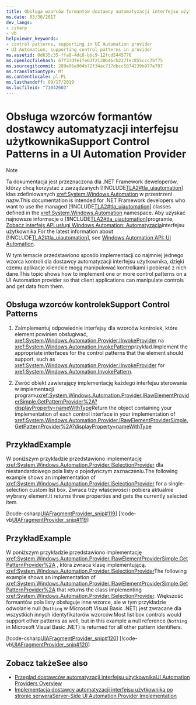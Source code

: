 ```yaml
---
title: Obsługa wzorców formantów dostawcy automatyzacji interfejsu użytkownika
ms.date: 03/30/2017
dev_langs:
- csharp
- vb
helpviewer_keywords:
- control patterns, supporting in UI Automation provider
- UI Automation, supporting control patterns in provider
ms.assetid: 0d635c35-ffa8-4dc8-bbc9-12fcd5445776
ms.openlocfilehash: 67f37dfe1fe63f2130646cb227fec855ccc7bf75
ms.sourcegitcommit: 289e06e904b72f34ac717dbcc5074239b977e707
ms.translationtype: MT
ms.contentlocale: pl-PL
ms.lasthandoff: 09/17/2019
ms.locfileid: "71042603"
---
```

# <a name="support-control-patterns-in-a-ui-automation-provider"></a><span data-ttu-id="6c7f4-102">Obsługa wzorców formantów dostawcy automatyzacji interfejsu użytkownika</span><span class="sxs-lookup"><span data-stu-id="6c7f4-102">Support Control Patterns in a UI Automation Provider</span></span>

> [!NOTE]
> <span data-ttu-id="6c7f4-103">Ta dokumentacja jest przeznaczona dla .NET Framework deweloperów, którzy chcą korzystać z zarządzanych [!INCLUDE[TLA2#tla_uiautomation](../../../includes/tla2sharptla-uiautomation-md.md)] klas zdefiniowanych <xref:System.Windows.Automation> w przestrzeni nazw.</span><span class="sxs-lookup"><span data-stu-id="6c7f4-103">This documentation is intended for .NET Framework developers who want to use the managed [!INCLUDE[TLA2#tla_uiautomation](../../../includes/tla2sharptla-uiautomation-md.md)] classes defined in the <xref:System.Windows.Automation> namespace.</span></span> <span data-ttu-id="6c7f4-104">Aby uzyskać najnowsze informacje o [!INCLUDE[TLA2#tla_uiautomation](../../../includes/tla2sharptla-uiautomation-md.md)]programie, [Zobacz interfejs API usługi Windows Automation: Automatyzacja](https://go.microsoft.com/fwlink/?LinkID=156746)interfejsu użytkownika.</span><span class="sxs-lookup"><span data-stu-id="6c7f4-104">For the latest information about [!INCLUDE[TLA2#tla_uiautomation](../../../includes/tla2sharptla-uiautomation-md.md)], see [Windows Automation API: UI Automation](https://go.microsoft.com/fwlink/?LinkID=156746).</span></span>

<span data-ttu-id="6c7f4-105">W tym temacie przedstawiono sposób implementacji co najmniej jednego wzorca kontroli dla dostawcy automatyzacji interfejsu użytkownika, dzięki czemu aplikacje klienckie mogą manipulować kontrolkami i pobierać z nich dane.</span><span class="sxs-lookup"><span data-stu-id="6c7f4-105">This topic shows how to implement one or more control patterns on a UI Automation provider so that client applications can manipulate controls and get data from them.</span></span>

## <a name="support-control-patterns"></a><span data-ttu-id="6c7f4-106">Obsługa wzorców kontrolek</span><span class="sxs-lookup"><span data-stu-id="6c7f4-106">Support Control Patterns</span></span>

1. <span data-ttu-id="6c7f4-107">Zaimplementuj odpowiednie interfejsy dla wzorców kontrolek, które element powinien obsługiwać, <xref:System.Windows.Automation.Provider.IInvokeProvider> na <xref:System.Windows.Automation.InvokePattern>przykład.</span><span class="sxs-lookup"><span data-stu-id="6c7f4-107">Implement the appropriate interfaces for the control patterns that the element should support, such as <xref:System.Windows.Automation.Provider.IInvokeProvider> for <xref:System.Windows.Automation.InvokePattern>.</span></span>

2. <span data-ttu-id="6c7f4-108">Zwróć obiekt zawierający implementację każdego interfejsu sterowania w implementacji programu<xref:System.Windows.Automation.Provider.IRawElementProviderSimple.GetPatternProvider%2A?displayProperty=nameWithType></span><span class="sxs-lookup"><span data-stu-id="6c7f4-108">Return the object containing your implementation of each control interface in your implementation of <xref:System.Windows.Automation.Provider.IRawElementProviderSimple.GetPatternProvider%2A?displayProperty=nameWithType></span></span>

## <a name="example"></a><span data-ttu-id="6c7f4-109">Przykład</span><span class="sxs-lookup"><span data-stu-id="6c7f4-109">Example</span></span>

<span data-ttu-id="6c7f4-110">W poniższym przykładzie przedstawiono implementację <xref:System.Windows.Automation.Provider.ISelectionProvider> dla niestandardowego pola listy o pojedynczym zaznaczeniu.</span><span class="sxs-lookup"><span data-stu-id="6c7f4-110">The following example shows an implementation of <xref:System.Windows.Automation.Provider.ISelectionProvider> for a single-selection custom list box.</span></span> <span data-ttu-id="6c7f4-111">Zwraca trzy właściwości i pobiera aktualnie wybrany element.</span><span class="sxs-lookup"><span data-stu-id="6c7f4-111">It returns three properties and gets the currently selected item.</span></span>

[!code-csharp[UIAFragmentProvider_snip#119](../../../samples/snippets/csharp/VS_Snippets_Wpf/UIAFragmentProvider_snip/CSharp/ListPattern.cs#119)]
[!code-vb[UIAFragmentProvider_snip#119](../../../samples/snippets/visualbasic/VS_Snippets_Wpf/UIAFragmentProvider_snip/VisualBasic/ListPattern.vb#119)]

## <a name="example"></a><span data-ttu-id="6c7f4-112">Przykład</span><span class="sxs-lookup"><span data-stu-id="6c7f4-112">Example</span></span>

<span data-ttu-id="6c7f4-113">W poniższym przykładzie przedstawiono implementację <xref:System.Windows.Automation.Provider.IRawElementProviderSimple.GetPatternProvider%2A> , która zwraca klasę implementującą. <xref:System.Windows.Automation.Provider.ISelectionProvider></span><span class="sxs-lookup"><span data-stu-id="6c7f4-113">The following example shows an implementation of <xref:System.Windows.Automation.Provider.IRawElementProviderSimple.GetPatternProvider%2A> that returns the class implementing <xref:System.Windows.Automation.Provider.ISelectionProvider>.</span></span> <span data-ttu-id="6c7f4-114">Większość formantów pola listy obsługuje inne wzorce, ale w tym przykładzie odwołanie null (`Nothing` w Microsoft Visual Basic .NET) jest zwracane dla wszystkich innych identyfikatorów wzorców.</span><span class="sxs-lookup"><span data-stu-id="6c7f4-114">Most list box controls would support other patterns as well, but in this example a null reference (`Nothing` in Microsoft Visual Basic .NET) is returned for all other pattern identifiers.</span></span>

[!code-csharp[UIAFragmentProvider_snip#120](../../../samples/snippets/csharp/VS_Snippets_Wpf/UIAFragmentProvider_snip/CSharp/ListFragment.cs#120)]
[!code-vb[UIAFragmentProvider_snip#120](../../../samples/snippets/visualbasic/VS_Snippets_Wpf/UIAFragmentProvider_snip/VisualBasic/ListFragment.vb#120)]

## <a name="see-also"></a><span data-ttu-id="6c7f4-115">Zobacz także</span><span class="sxs-lookup"><span data-stu-id="6c7f4-115">See also</span></span>

- [<span data-ttu-id="6c7f4-116">Przegląd dostawców automatyzacji interfejsu użytkownika</span><span class="sxs-lookup"><span data-stu-id="6c7f4-116">UI Automation Providers Overview</span></span>](ui-automation-providers-overview.md)
- [<span data-ttu-id="6c7f4-117">Implementacja dostawcy automatyzacji interfejsu użytkownika po stronie serwera</span><span class="sxs-lookup"><span data-stu-id="6c7f4-117">Server-Side UI Automation Provider Implementation</span></span>](server-side-ui-automation-provider-implementation.md)
